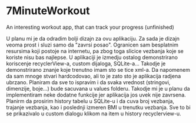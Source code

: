 # 7MinuteWorkout
An interesting workout app, that can track your progress (unfinished)


U planu mi je da odradim bolji dizajn za ovu aplikaciju. Za sada je dizajn veoma prost i sluzi samo da "zavrsi posao".
Ogranicen sam besplatnim resursima koji postoje na internetu, pa zbog toga slicice vezbanja koje se koriste nisu bas najlepse.
U aplikaciji je izmedju ostalog demonstrirano koriscenje recyclerView-a, custom dijaloga, SQLite-a...
Takodje je demonstrirano znanje koje trenutno imam sto se tice xml-a.
Da napomenem da sam mnoge stvari hardcodovao, ali to je zato sto je aplikacija radjena ubrzano. Planiram da sve to ispravim i da svaka vrednost (stringovi, dimenzije, boje...) bude sacuvana u values folderu.
Takodje mi je u planu da implementiram neke dodatne funkcije jer aplikacija jos uvek nije zavrsena. Planirm da prosirim history tabelu u SQLite-u i da cuva broj vezbanja, trajanje vezbanja, kao i poslednji izmeren BMI u trenutku vezbanja. Sve to bi se prikazivalo u custom dialogu klikom na item u history recyclerview-u.
